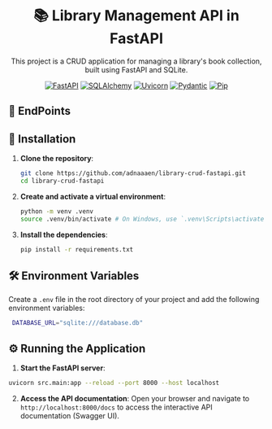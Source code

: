<div align="center">
  
# 📚 Library Management API in FastAPI

This project is a CRUD application for managing a library's book collection, built using FastAPI and SQLite.
</div>

<div align="center">
  
  [![FastAPI](https://img.shields.io/badge/FastAPI-0.111.0-blue)](https://fastapi.tiangolo.com/)
  [![SQLAlchemy](https://img.shields.io/badge/SQLAlchemy-2.0.31-blue)](https://docs.sqlalchemy.org/)
  [![Uvicorn](https://img.shields.io/badge/Uvicorn-0.30.1-blue)](https://www.uvicorn.org/)
  [![Pydantic](https://img.shields.io/badge/Pydantic-2.8.2-blue)](https://docs.pydantic.dev/)
  [![Pip](https://img.shields.io/badge/Pip-24.0-blue)](https://pip.pypa.io/)
</div>

## 🚧 EndPoints

## 🚀 Installation

1. **Clone the repository**:

    ```sh
    git clone https://github.com/adnaaaen/library-crud-fastapi.git
    cd library-crud-fastapi
    ```

2. **Create and activate a virtual environment**:

    ```sh
    python -m venv .venv
    source .venv/bin/activate # On Windows, use `.venv\Scripts\activate`
    ```

3. **Install the dependencies**:

    ```sh
    pip install -r requirements.txt
    ```

## 🛠️ Environment Variables

Create a `.env` file in the root directory of your project and add the following environment variables:

   ```sh
    DATABASE_URL="sqlite:///database.db"
```

## ⚙️ Running the Application

1. **Start the FastAPI server**:

```bash
uvicorn src.main:app --reload --port 8000 --host localhost
```

2. **Access the API documentation**:
Open your browser and navigate to `http://localhost:8000/docs` to access the interactive API documentation (Swagger UI).
